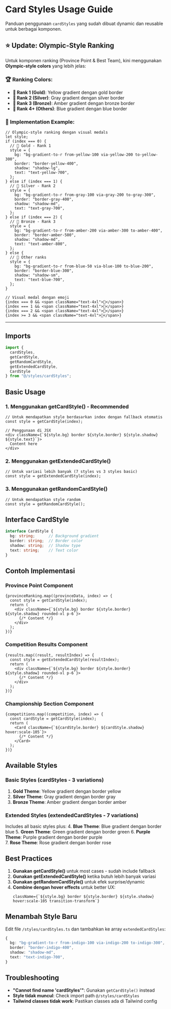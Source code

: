 # Card Styles Usage Guide

Panduan penggunaan `cardStyles` yang sudah dibuat dynamic dan reusable untuk berbagai komponen.

## ⭐ **Update: Olympic-Style Ranking**

Untuk komponen ranking (Province Point & Best Team), kini menggunakan **Olympic-style colors** yang lebih jelas:

### 🏆 **Ranking Colors:**
- **🥇 Rank 1 (Gold)**: Yellow gradient dengan gold border
- **🥈 Rank 2 (Silver)**: Gray gradient dengan silver border  
- **🥉 Rank 3 (Bronze)**: Amber gradient dengan bronze border
- **🏅 Rank 4+ (Others)**: Blue gradient dengan blue border

### 🎨 **Implementation Example:**
```tsx
// Olympic-style ranking dengan visual medals
let style;
if (index === 0) {
  // 🥇 Gold - Rank 1
  style = {
    bg: "bg-gradient-to-r from-yellow-100 via-yellow-200 to-yellow-300",
    border: "border-yellow-400",
    shadow: "shadow-lg",
    text: "text-yellow-700",
  };
} else if (index === 1) {
  // 🥈 Silver - Rank 2
  style = {
    bg: "bg-gradient-to-r from-gray-100 via-gray-200 to-gray-300",
    border: "border-gray-400", 
    shadow: "shadow-md",
    text: "text-gray-700",
  };
} else if (index === 2) {
  // 🥉 Bronze - Rank 3
  style = {
    bg: "bg-gradient-to-r from-amber-200 via-amber-300 to-amber-400",
    border: "border-amber-500",
    shadow: "shadow-md", 
    text: "text-amber-800",
  };
} else {
  // 🏅 Other ranks
  style = {
    bg: "bg-gradient-to-r from-blue-50 via-blue-100 to-blue-200",
    border: "border-blue-300",
    shadow: "shadow-sm",
    text: "text-blue-700",
  };
}

// Visual medal dengan emoji
{index === 0 && <span className="text-4xl">🥇</span>}
{index === 1 && <span className="text-4xl">🥈</span>}
{index === 2 && <span className="text-4xl">🥉</span>}
{index >= 3 && <span className="text-4xl">🏅</span>}
```

---

## Imports

```typescript
import { 
  cardStyles, 
  getCardStyle, 
  getRandomCardStyle, 
  getExtendedCardStyle,
  CardStyle
} from "@/styles/cardStyles";
```

## Basic Usage

### 1. Menggunakan getCardStyle() - Recommended
```tsx
// Untuk mendapatkan style berdasarkan index dengan fallback otomatis
const style = getCardStyle(index);

// Penggunaan di JSX
<div className={`${style.bg} border ${style.border} ${style.shadow} ${style.text}`}>
  Content here
</div>
```

### 2. Menggunakan getExtendedCardStyle()
```tsx
// Untuk variasi lebih banyak (7 styles vs 3 styles basic)
const style = getExtendedCardStyle(index);
```

### 3. Menggunakan getRandomCardStyle()
```tsx
// Untuk mendapatkan style random
const style = getRandomCardStyle();
```

## Interface CardStyle

```typescript
interface CardStyle {
  bg: string;      // Background gradient
  border: string;  // Border color
  shadow: string;  // Shadow type
  text: string;    // Text color
}
```

## Contoh Implementasi

### Province Point Component
```tsx
{provinceRanking.map((provinceData, index) => {
  const style = getCardStyle(index);
  return (
    <div className={`${style.bg} border ${style.border} ${style.shadow} rounded-xl p-6`}>
      {/* Content */}
    </div>
  );
})}
```

### Competition Results Component
```tsx
{results.map((result, resultIndex) => {
  const style = getExtendedCardStyle(resultIndex);
  return (
    <div className={`${style.bg} border ${style.border} ${style.shadow} rounded-xl p-6`}>
      {/* Content */}
    </div>
  );
})}
```

### Championship Section Component
```tsx
{competitions.map((competition, index) => {
  const cardStyle = getCardStyle(index);
  return (
    <Card className={`${cardStyle.border} ${cardStyle.shadow} hover:scale-105`}>
      {/* Content */}
    </Card>
  );
})}
```

## Available Styles

### Basic Styles (cardStyles - 3 variations)
1. **Gold Theme**: Yellow gradient dengan border yellow
2. **Silver Theme**: Gray gradient dengan border gray  
3. **Bronze Theme**: Amber gradient dengan border amber

### Extended Styles (extendedCardStyles - 7 variations)
Includes all basic styles plus:
4. **Blue Theme**: Blue gradient dengan border blue
5. **Green Theme**: Green gradient dengan border green
6. **Purple Theme**: Purple gradient dengan border purple  
7. **Rose Theme**: Rose gradient dengan border rose

## Best Practices

1. **Gunakan getCardStyle()** untuk most cases - sudah include fallback
2. **Gunakan getExtendedCardStyle()** ketika butuh lebih banyak variasi
3. **Gunakan getRandomCardStyle()** untuk efek surprise/dynamic
4. **Combine dengan hover effects** untuk better UX:
   ```tsx
   className={`${style.bg} border ${style.border} ${style.shadow} hover:scale-105 transition-transform`}
   ```

## Menambah Style Baru

Edit file `/styles/cardStyles.ts` dan tambahkan ke array `extendedCardStyles`:

```typescript
{
  bg: "bg-gradient-to-r from-indigo-100 via-indigo-200 to-indigo-300",
  border: "border-indigo-400", 
  shadow: "shadow-md",
  text: "text-indigo-700",
}
```

## Troubleshooting

- **"Cannot find name 'cardStyles'"**: Gunakan `getCardStyle()` instead
- **Style tidak muncul**: Check import path `@/styles/cardStyles`
- **Tailwind classes tidak work**: Pastikan classes ada di Tailwind config
